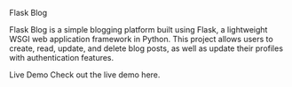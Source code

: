 Flask Blog

Flask Blog is a simple blogging platform built using Flask, a lightweight WSGI web application framework in Python. This project allows users to create, read, update, and delete blog posts, as well as update their profiles with authentication features.

Live Demo
Check out the live demo here.
